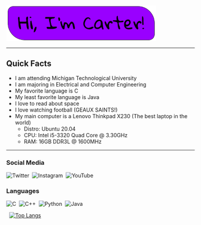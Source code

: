 <img src="images/hiimcarter.png" alt="hiimcarter" width="400"/>

---

## Quick Facts

  * I am attending Michigan Technological University
  * I am majoring in Electrical and Computer Engineering
  * My favorite language is C
  * My least favorite language is Java
  * I love to read about space
  * I love watching football (GEAUX SAINTS!)
  * My main computer is a Lenovo Thinkpad X230 (The best laptop in the world)
    * Distro:   Ubuntu 20.04
    * CPU:      Intel i5-3320 Quad Core @ 3.30GHz
    * RAM:      16GB DDR3L @ 1600MHz
---

### Social Media
![Twitter](https://img.shields.io/badge/@CarterDugan-%23AA00FF.svg?style=for-the-badge&logo=Twitter&logoColor=white)&nbsp;
![Instagram](https://img.shields.io/badge/@the1and.only_carter-%23AA00FF.svg?style=for-the-badge&logo=Instagram&logoColor=white)&nbsp;
![YouTube](https://img.shields.io/badge/Builder_Of_Things-%23AA00FF.svg?style=for-the-badge&logo=YouTube&logoColor=white)&nbsp;

### Languages
![C](https://img.shields.io/badge/C-%23AA00FF.svg?style=for-the-badge&logo=c&logoColor=white)&nbsp;
![C++](https://img.shields.io/badge/C++-%23AA00FF.svg?style=for-the-badge&logo=c%2B%2B&logoColor=white)&nbsp;
![Python](https://img.shields.io/badge/python-3670A0?style=for-the-badge&logo=python&logoColor=ffdd54)&nbsp;
![Java](https://img.shields.io/badge/java-%23AA00FF.svg?style=for-the-badge&logo=java&logoColor=white)&nbsp;

<img title="" src="https://github-readme-stats.vercel.app/api?username=CarterDugan&show_icons=true&hide_border=true&&count_private=true&include_all_commits=true" alt="" height="">&nbsp;
[![Top Langs](https://github-readme-stats.vercel.app/api/top-langs/?username=carterdugan)](https://github.com/carterdugan/github-readme-stats)

